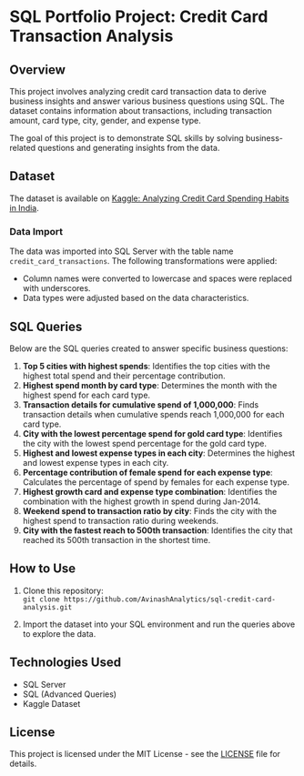 # SQL Portfolio Project: Credit Card Transaction Analysis

## Overview
This project involves analyzing credit card transaction data to derive business insights and answer various business questions using SQL. The dataset contains information about transactions, including transaction amount, card type, city, gender, and expense type.

The goal of this project is to demonstrate SQL skills by solving business-related questions and generating insights from the data.

## Dataset
The dataset is available on [Kaggle: Analyzing Credit Card Spending Habits in India](https://www.kaggle.com/datasets/thedevastator/analyzing-credit-card-spending-habits-in-india).

### Data Import
The data was imported into SQL Server with the table name `credit_card_transactions`. The following transformations were applied:
- Column names were converted to lowercase and spaces were replaced with underscores.
- Data types were adjusted based on the data characteristics.

## SQL Queries
Below are the SQL queries created to answer specific business questions:

1. **Top 5 cities with highest spends**: Identifies the top cities with the highest total spend and their percentage contribution.
2. **Highest spend month by card type**: Determines the month with the highest spend for each card type.
3. **Transaction details for cumulative spend of 1,000,000**: Finds transaction details when cumulative spends reach 1,000,000 for each card type.
4. **City with the lowest percentage spend for gold card type**: Identifies the city with the lowest spend percentage for the gold card type.
5. **Highest and lowest expense types in each city**: Determines the highest and lowest expense types in each city.
6. **Percentage contribution of female spend for each expense type**: Calculates the percentage of spend by females for each expense type.
7. **Highest growth card and expense type combination**: Identifies the combination with the highest growth in spend during Jan-2014.
8. **Weekend spend to transaction ratio by city**: Finds the city with the highest spend to transaction ratio during weekends.
9. **City with the fastest reach to 500th transaction**: Identifies the city that reached its 500th transaction in the shortest time.

## How to Use
1. Clone this repository:  
   `git clone https://github.com/AvinashAnalytics/sql-credit-card-analysis.git`

2. Import the dataset into your SQL environment and run the queries above to explore the data.

## Technologies Used
- SQL Server
- SQL (Advanced Queries)
- Kaggle Dataset

## License
This project is licensed under the MIT License - see the [LICENSE](LICENSE) file for details.
